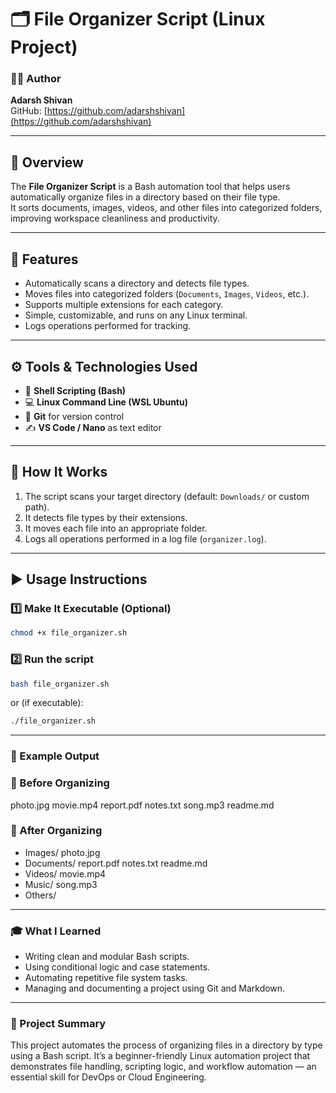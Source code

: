 # 🗂️ File Organizer Script (Linux Project)

### 👨‍💻 Author
**Adarsh Shivan**  
GitHub: [https://github.com/adarshshivan](https://github.com/adarshshivan)

---

## 📘 Overview
The **File Organizer Script** is a Bash automation tool that helps users automatically organize files in a directory based on their file type.  
It sorts documents, images, videos, and other files into categorized folders, improving workspace cleanliness and productivity.

---

## 🧰 Features
- Automatically scans a directory and detects file types.  
- Moves files into categorized folders (`Documents`, `Images`, `Videos`, etc.).  
- Supports multiple extensions for each category.  
- Simple, customizable, and runs on any Linux terminal.  
- Logs operations performed for tracking.  

---

## ⚙️ Tools & Technologies Used
- 🐧 **Shell Scripting (Bash)**  
- 💻 **Linux Command Line (WSL Ubuntu)**  
- 🔧 **Git** for version control  
- ✍️ **VS Code / Nano** as text editor  

---

## 🧩 How It Works
1. The script scans your target directory (default: `Downloads/` or custom path).  
2. It detects file types by their extensions.  
3. It moves each file into an appropriate folder.  
4. Logs all operations performed in a log file (`organizer.log`).  

---

## ▶️ Usage Instructions

### 1️⃣ Make It Executable (Optional)
```bash
chmod +x file_organizer.sh
```

### 2️⃣ Run the script
```bash
bash file_organizer.sh
```

or (if executable):

```bash
./file_organizer.sh
```

---

### 📂 Example Output


### 🧾 Before Organizing
 photo.jpg  movie.mp4  report.pdf  notes.txt  song.mp3  readme.md

### 📁 After Organizing

- Images/ photo.jpg
- Documents/ report.pdf  notes.txt  readme.md 
- Videos/ movie.mp4
- Music/ song.mp3
- Others/

---

### 🎓 What I Learned

- Writing clean and modular Bash scripts.
- Using conditional logic and case statements.
- Automating repetitive file system tasks.
- Managing and documenting a project using Git and Markdown.

---

### 🧠 Project Summary

 This project automates the process of organizing files in a directory by type using a Bash script.
 It’s a beginner-friendly Linux automation project that demonstrates file handling, scripting logic, and workflow automation — an essential skill for DevOps or Cloud Engineering.

